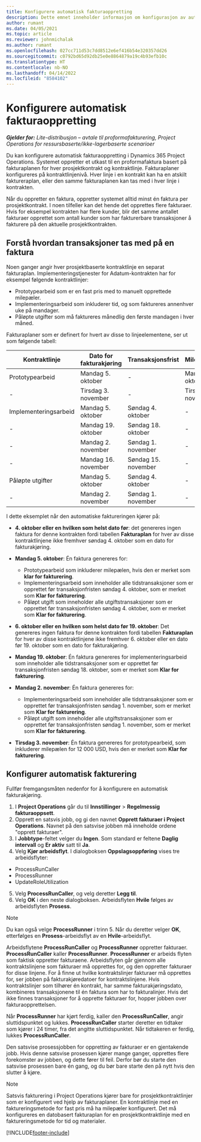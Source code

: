```yaml
---
title: Konfigurere automatisk fakturaoppretting
description: Dette emnet inneholder informasjon om konfigurasjon av automatisk oppretting av proformafakturaer.
author: rumant
ms.date: 04/05/2021
ms.topic: article
ms.reviewer: johnmichalak
ms.author: rumant
ms.openlocfilehash: 027cc711d53c7dd8512e6ef416b54e320357dd26
ms.sourcegitcommit: c0792bd65d92db25e0e8864879a19c4b93efb10c
ms.translationtype: HT
ms.contentlocale: nb-NO
ms.lasthandoff: 04/14/2022
ms.locfileid: "8584102"
---
```

# <a name="set-up-automatic-invoice-creation"></a>Konfigurere automatisk fakturaoppretting 
 
_**Gjelder for:** Lite-distribusjon – avtale til proformafakturering, Project Operations for ressursbaserte/ikke-lagerbaserte scenarioer_

Du kan konfigurere automatisk fakturaoppretting i Dynamics 365 Project Operations. Systemet oppretter et utkast til en proformafaktura basert på fakturaplanen for hver prosjektkontrakt og kontraktlinje. Fakturaplaner konfigureres på kontraktlinjenivå. Hver linje i en kontrakt kan ha en atskilt faktureraplan, eller den samme fakturaplanen kan tas med i hver linje i kontrakten.

Når du oppretter en faktura, oppretter systemet alltid minst én faktura per prosjektkontrakt. I noen tilfeller kan det hende det opprettes flere fakturaer. Hvis for eksempel kontrakten har flere kunder, blir det samme antallet fakturaer opprettet som antall kunder som har fakturerbare transaksjoner å fakturere på den aktuelle prosjektkontrakten.

## <a name="understand-how-transactions-are-included-on-an-invoice"></a>Forstå hvordan transaksjoner tas med på en faktura 

Noen ganger angir hver prosjektbaserte kontraktlinje en separat fakturaplan. Implementeringstjenester for Adatum-kontrakten har for eksempel følgende kontraktlinjer:

- Prototypearbeid som er en fast pris med to manuelt opprettede milepæler.
- Implementeringsarbeid som inkluderer tid, og som faktureres annenhver uke på mandager.
- Påløpte utgifter som må faktureres månedlig den første mandagen i hver måned.

Fakturaplaner som er definert for hvert av disse to linjeelementene, ser ut som følgende tabell:

| Kontraktlinje | Dato for fakturakjøring | Transaksjonsfrist | Milepældato | Milepælbeløp |
| --- | --- | --- | --- | --- |
| Prototypearbeid | Mandag 5. oktober | - | Mandag 5. oktober | 5000 USD |
| - | Tirsdag 3. november | - | Tirsdag 3. november | 12,000 USD |
| Implementeringsarbeid | Mandag 5. oktober | Søndag 4. oktober | - | - |
| - | Mandag 19. oktober | Søndag 18. oktober | - | - |
| - | Mandag 2. november | Søndag 1. november | - | - |
| - | Mandag 16. november | Søndag 15. november | - | - |
| Påløpte utgifter | Mandag 5. oktober | Søndag 4. oktober | - | - |
| - | Mandag 2. november | Søndag 1. november | - | - |

I dette eksemplet når den automatiske faktureringen kjører på:

- **4. oktober eller en hvilken som helst dato før**: det genereres ingen faktura for denne kontrakten fordi tabellen **Fakturaplan** for hver av disse kontraktlinjene ikke fremhver søndag 4. oktober som en dato for fakturakjøring.
- **Mandag 5. oktober**: Én faktura genereres for:

    - Prototypearbeid som inkluderer milepælen, hvis den er merket som **klar for fakturering**.
    - Implementeringsarbeid som inneholder alle tidstransaksjoner som er opprettet før transaksjonfristen søndag 4. oktober, som er merket som **Klar for fakturering**.
    - Påløpt utgift som inneholder alle utgiftstransaksjoner som er opprettet før transaksjonfristen søndag 4. oktober, som er merket som **Klar for fakturering**.
  
- **6. oktober eller en hvilken som helst dato før 19. oktober**: Det genereres ingen faktura for denne kontrakten fordi tabellen **Fakturaplan** for hver av disse kontraktlinjene ikke fremhver 6. oktober eller en dato før 19. oktober som en dato for fakturakjøring.
- **Mandag 19. oktober**: Én faktura genereres for implementeringsarbeid som inneholder alle tidstransaksjoner som er opprettet før transaksjonfristen søndag 18. oktober, som er merket som **Klar for fakturering**.
- **Mandag 2. november**: Én faktura genereres for:

    - Implementeringsarbeid som inneholder alle tidstransaksjoner som er opprettet før transaksjonfristen søndag 1. november, som er merket som **Klar for fakturering**.
    - Påløpt utgift som inneholder alle utgiftstransaksjoner som er opprettet før transaksjonfristen søndag 1. november, som er merket som **Klar for fakturering**.

- **Tirsdag 3. november**: Én faktura genereres for prototypearbeid, som inkluderer milepælen for 12 000 USD, hvis den er merket som **Klar for fakturering**.

## <a name="configure-automatic-invoicing"></a>Konfigurer automatisk fakturering

Fullfør fremgangsmåten nedenfor for å konfigurere en automatisk fakturakjøring.

1. I **Project Operations** går du til **Innstillinger** > **Regelmessig fakturaoppsett**.
2. Opprett en satsvis jobb, og gi den navnet **Opprett fakturaer i Project Operations**. Navnet på den satsvise jobben må inneholde ordene "opprett fakturaer".
3. I **Jobbtype**-feltet velger du **Ingen**. Som standard er feltene **Daglig intervall** og **Er aktiv** satt til **Ja**.
4. Velg **Kjør arbeidsflyt**. I dialogboksen **Oppslagsoppføring** vises tre arbeidsflyter:

- ProcessRunCaller
- ProcessRunner
- UpdateRoleUtilization

5. Velg **ProcessRunCaller**, og velg deretter **Legg til**.
6. Velg **OK** i den neste dialogboksen. Arbeidsflyten **Hvile** følges av arbeidsflyten **Prosess**. 

> [!NOTE]
> Du kan også velge **ProcessRunner** i trinn 5. Når du deretter velger **OK**, etterfølges en **Prosess**-arbeidsflyt av en **Hvile**-arbeidsflyt.

Arbeidsflytene **ProcessRunCaller** og **ProcessRunner** oppretter fakturaer. **ProcessRunCaller** kaller **ProcessRunner**. **ProcessRunner** er arbeids flyten som faktisk oppretter fakturaene. Arbeidsflyten går gjennom alle kontraktslinjene som fakturaer må opprettes for, og den oppretter fakturaer for disse linjene. For å finne ut hvilke kontraktslinjer fakturaer må opprettes for, ser jobben på fakturakjøredatoer for kontraktslinjene. Hvis kontraktslinjer som tilhører én kontrakt, har samme fakturakjøringsdato, kombineres transaksjonene til én faktura som har to fakturalinjer. Hvis det ikke finnes transaksjoner for å opprette fakturaer for, hopper jobben over fakturaopprettelsen.

Når **ProcessRunner** har kjørt ferdig, kaller den **ProcessRunCaller**, angir sluttidspunktet og lukkes. **ProcessRunCaller** starter deretter en tidtaker som kjører i 24 timer, fra det angitte sluttidspunktet. Når tidtakeren er ferdig, lukkes **ProcessRunCaller**.

Den satsvise prosessjobben for oppretting av fakturaer er en gjentakende jobb. Hvis denne satsvise prosessen kjører mange ganger, opprettes flere forekomster av jobben, og dette fører til feil. Derfor bør du starte den satsvise prosessen bare én gang, og du bør bare starte den på nytt hvis den slutter å kjøre.

> [!NOTE]
> Satsvis fakturering i Project Operations kjører bare for prosjektkontraktlinjer som er konfigurert ved hjelp av fakturaplaner. En kontraktlinje med en faktureringsmetode for fast pris må ha milepæler konfigurert. Det må konfigureres en datobasert fakturaplan for en prosjektkontraktlinje med en faktureringsmetode for tid og materialer.


[!INCLUDE[footer-include](../../includes/footer-banner.md)]
